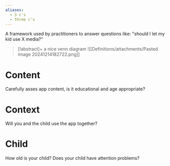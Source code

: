```yaml
---
aliases:
  - 3 c's
  - three c's
---
```

A framework used by practitioners to answer questions like: "should I let my kid use X media?"

> [!abstract]+ a nice venn diagram
> ![[Definitions/attachments/Pasted image 20241214182722.png]]

# Content 
Carefully asses app content, is it educational and age appropriate?

# Context
Will you and the child use the app together?

# Child
How old is your child? Does your child have attention problems?